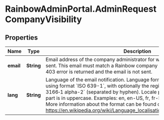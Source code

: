 # RainbowAdminPortal.AdminRequestCompanyVisibility

## Properties

Name | Type | Description | Notes
------------ | ------------- | ------------- | -------------
**email** | **String** | Email address of the company administrator for which the visibility request is sent.    This email must match a Rainbow company administrator, otherwise a 403 error is returned and the email is not sent. | 
**lang** | **String** | Language of the email notification.       Language format is composed of locale using format &#x60;ISO 639-1&#x60;, with optionally the regional variation using &#x60;ISO 3166‑1 alpha-2&#x60; (separated by hyphen).    Locale part is in lowercase, regional part is in uppercase. Examples: en, en-US, fr, fr-FR, fr-CA, es-ES, es-MX, ...    More information about the format can be found on this [link][0].  [0]: https://en.wikipedia.org/wiki/Language_localisation#Language_tags_and_codes | [optional] [default to &#39;en&#39;]


